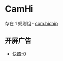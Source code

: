 # CamHi

存在 1 规则组 - [com.hichip](/src/apps/com.hichip.ts)

## 开屏广告

- [快照-0](https://i.gkd.li/import/13538761)
